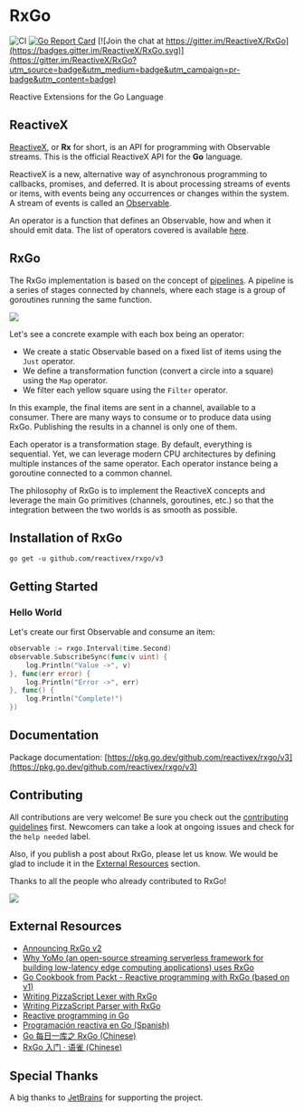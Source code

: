 # RxGo

![CI](https://github.com/ReactiveX/RxGo/actions/workflows/ci.yml/badge.svg)
[![Go Report Card](https://goreportcard.com/badge/github.com/reactivex/rxgo)](https://goreportcard.com/report/github.com/reactivex/rxgo)
[![Join the chat at https://gitter.im/ReactiveX/RxGo](https://badges.gitter.im/ReactiveX/RxGo.svg)](https://gitter.im/ReactiveX/RxGo?utm_source=badge&utm_medium=badge&utm_campaign=pr-badge&utm_content=badge)

Reactive Extensions for the Go Language

## ReactiveX

[ReactiveX](http://reactivex.io/), or **Rx** for short, is an API for programming with Observable streams. This is the official ReactiveX API for the **Go** language.

ReactiveX is a new, alternative way of asynchronous programming to callbacks, promises, and deferred. It is about processing streams of events or items, with events being any occurrences or changes within the system. A stream of events is called an [Observable](http://reactivex.io/documentation/contract.html).

An operator is a function that defines an Observable, how and when it should emit data. The list of operators covered is available [here](./doc/README.md).

## RxGo

The RxGo implementation is based on the concept of [pipelines](https://blog.golang.org/pipelines). A pipeline is a series of stages connected by channels, where each stage is a group of goroutines running the same function.

![](doc/rx.png)

Let's see a concrete example with each box being an operator:

- We create a static Observable based on a fixed list of items using the `Just` operator.
- We define a transformation function (convert a circle into a square) using the `Map` operator.
- We filter each yellow square using the `Filter` operator.

In this example, the final items are sent in a channel, available to a consumer. There are many ways to consume or to produce data using RxGo. Publishing the results in a channel is only one of them.

Each operator is a transformation stage. By default, everything is sequential. Yet, we can leverage modern CPU architectures by defining multiple instances of the same operator. Each operator instance being a goroutine connected to a common channel.

The philosophy of RxGo is to implement the ReactiveX concepts and leverage the main Go primitives (channels, goroutines, etc.) so that the integration between the two worlds is as smooth as possible.

## Installation of RxGo

```
go get -u github.com/reactivex/rxgo/v3
```

## Getting Started

### Hello World

Let's create our first Observable and consume an item:

```go
observable := rxgo.Interval(time.Second)
observable.SubscribeSync(func(v uint) {
	log.Println("Value ->", v)
}, func(err error) {
	log.Println("Error ->", err)
}, func() {
	log.Println("Complete!")
})
```

<!-- The `Just` operator creates an Observable from a static list of items. `Of(value)` creates an item from a given value. If we want to create an item from an error, we have to use `Error(err)`.

By the way, the `Just` operator uses currying as syntactic sugar. This way, it accepts multiple items in the first parameter list and multiple options in the second parameter list. We'll see below how to specify options.

Once the Observable is created, we can observe it using `Observe()`. By default, an Observable is lazy in the sense that it emits items only once a subscription is made. `Observe()` returns a `<-chan rxgo.Item`.

We consumed an item from this channel and printed its value of the item using `item.V`.

An item is a wrapper on top of a value or an error. We may want to check the type first like this:

```go
item := <-ch
if item.Error() {
    return item.E
}
fmt.Println(item.V)
```

`item.Err()` returns whether an item contains an error and we use `item.Value` to get the value.

By default, an Observable is stopped once an error is produced. However, there are special operators to deal with errors (e.g., `OnError`, `Retry`, etc.)

It is also possible to consume items using callbacks:

```go
observable.ForEach(func(v interface{}) {
    fmt.Printf("received: %v\n", v)
}, func(err error) {
    fmt.Printf("error: %e\n", err)
}, func() {
    fmt.Println("observable is closed")
})
```

In this example, we passed three functions:

- A `NextFunc` triggered when a value item is emitted.
- An `ErrFunc` triggered when an error item is emitted.
- A `CompletedFunc` triggered once the Observable is completed.

`ForEach` is non-blocking. Yet, it returns a notification channel that will be closed once the Observable completes. Hence, to make the previous code blocking, we simply need to use `<-`:

```go
<-observable.ForEach(...)
```

### Real-World Example

Let's say we want to implement a stream that consumes the following `Customer` structure:

```go
type Customer struct {
	ID             int
	Name, LastName string
	Age            int
	TaxNumber      string
}
```

We create a producer that will emit `Customer`s to a given `chan rxgo.Item` and create an Observable from it:

```go
// Create the input channel
ch := make(chan rxgo.Item)
// Data producer
go producer(ch)

// Create an Observable
observable := rxgo.FromChannel(ch)
```

Then, we need to perform the two following operations:

- Filter the customers whose age is below 18.
- Enrich each customer with a tax number. Retrieving a tax number is done, for example, by an IO-bound function doing an external REST call.

As the enriching step is IO-bound, it might be interesting to parallelize it within a given pool of goroutines.
Yet, let's imagine that all the `Customer` items need to be produced sequentially based on its `ID`.

```go
observable.
	Filter(func(item interface{}) bool {
		// Filter operation
		customer := item.(Customer)
		return customer.Age > 18
	}).
	Map(func(_ context.Context, item interface{}) (interface{}, error) {
		// Enrich operation
		customer := item.(Customer)
		taxNumber, err := getTaxNumber(customer)
		if err != nil {
			return nil, err
		}
		customer.TaxNumber = taxNumber
		return customer, nil
	},
		// Create multiple instances of the map operator
		rxgo.WithPool(pool),
		// Serialize the items emitted by their Customer.ID
		rxgo.Serialize(func(item interface{}) int {
			customer := item.(Customer)
			return customer.ID
		}), rxgo.WithBufferedChannel(1))
```

In the end, we consume the items using `ForEach()` or `Observe()` for example. `Observe()` returns a `<-chan Item`:

```go
for customer := range observable.Observe() {
	if customer.Error() {
		return err
	}
	fmt.Println(customer)
}
```

## Observable Types

### Hot vs. Cold Observables

In the Rx world, there is a distinction between cold and hot Observables. When the data is produced by the Observable itself, it is a cold Observable. When the data is produced outside the Observable, it is a hot Observable. Usually, when we don't want to create a producer over and over again, we favour a hot Observable.

In RxGo, there is a similar concept.

First, let's create a **hot** Observable using `FromChannel` operator and see the implications:

```go
ch := make(chan rxgo.Item)
go func() {
    for i := 0; i < 3; i++ {
        ch <- rxgo.Of(i)
    }
    close(ch)
}()
observable := rxgo.FromChannel(ch)

// First Observer
for item := range observable.Observe() {
    fmt.Println(item.V)
}

// Second Observer
for item := range observable.Observe() {
    fmt.Println(item.V)
}
```

The result of this execution is:

```
0
1
2
```

It means the first Observer already consumed all items. And nothing left for others.
Though this behavior can be altered with [Connectable](#connectable-observable) Observables.
The main point here is the goroutine produced those items.

On the other hand, let's create a **cold** Observable using `Defer` operator:

```go
observable := rxgo.Defer(func() rxgo.Observable[int] {
	return rxgo.NewObservable(func(sub rxgo.Subscriber[int]) {
		for i := 0; i < 3; i++ {
			Next(i).Send(sub)
		}
	})
})

// First Observer
for item := range observable.Observe() {
    fmt.Println(item.Value())
}

// Second Observer
for item := range observable.Observe() {
    fmt.Println(item.Value())
}
```

Now, the result is:

```go
0
1
2
0
1
2
```

In the case of a cold observable, the stream was created independently for every Observer.

Again, **hot** vs **cold** Observables are not about how you consume items, it's about where data is produced.
Good example for hot Observable are price ticks from a trading exchange.
And if you teach an Observable to fetch products from a database, then yield them one by one, you will create the **cold** Observable.

### Backpressure

There is another operator called `FromEventSource` that creates an Observable from a channel. The difference between `FromChannel` operator is that as soon as the Observable is created, it starts to emit items regardless if there is an Observer or not. Hence, the items emitted by an Observable without Observer(s) are lost (while they are buffered with `FromChannel` operator).

A use case with `FromEventSource` operator is, for example, telemetry. We may not be interested in all the data produced from the very beginning of a stream—only the data since we started to observe it.

Once we start observing an Observable created with `FromEventSource`, we can configure the backpressure strategy. By default, it is blocking (there is a guaranteed delivery for the items emitted after we observe it). We can override this strategy this way:

```go
observable := rxgo.FromEventSource(input, rxgo.WithBackPressureStrategy(rxgo.Drop))
```

The `Drop` strategy means that if the pipeline after `FromEventSource` was not ready to consume an item, this item is dropped.

By default, a channel connecting operators is non-buffered. We can override this behaviour like this:

```go
observable.Map(transform, rxgo.WithBufferedChannel(42))
```

Each operator has an `opts ...Option` parameter allowing to pass such options.

### Lazy vs. Eager Observation

The default observation strategy is lazy. It means an operator processes the items emitted by an Observable once we start observing it. We can change this behaviour this way:

```go
observable := rxgo.FromChannel(ch).Map(transform, rxgo.WithObservationStrategy(rxgo.Eager))
```

In this case, the `Map` operator is triggered whenever an item is produced, even without any Observer.

### Sequential vs. Parallel Operators

By default, each operator is sequential. One operator being one goroutine instance. We can override it using the following option:

```go
observable.Map(transform, rxgo.WithPool(32))
```

In this example, we create a pool of 32 goroutines that consume items concurrently from the same channel. If the operation is CPU-bound, we can use the `WithCPUPool()` option that creates a pool based on the number of logical CPUs.

### Connectable Observable

A Connectable Observable resembles an ordinary Observable, except that it does not begin emitting items when it is subscribed to, but only when its connect() method is called. In this way, you can wait for all intended Subscribers to subscribe to the Observable before the Observable begins emitting items.

Let's create a Connectable Observable using `rxgo.WithPublishStrategy`:

```go
ch := make(chan rxgo.Item)
go func() {
	ch <- rxgo.Of(1)
	ch <- rxgo.Of(2)
	ch <- rxgo.Of(3)
	close(ch)
}()
observable := rxgo.FromChannel(ch, rxgo.WithPublishStrategy())
```

Then, we create two Observers:

```go
observable.Map(func(_ context.Context, i interface{}) (interface{}, error) {
	return i.(int) + 1, nil
}).DoOnNext(func(i interface{}) {
	fmt.Printf("First observer: %d\n", i)
})

observable.Map(func(_ context.Context, i interface{}) (interface{}, error) {
	return i.(int) * 2, nil
}).DoOnNext(func(i interface{}) {
	fmt.Printf("Second observer: %d\n", i)
})
```

If `observable` was not a Connectable Observable, as `DoOnNext` creates an Observer, the source Observable would have begun emitting items. Yet, in the case of a Connectable Observable, we have to call `Connect()`:

```go
observable.Connect()
```

Once `Connect()` is called, the Connectable Observable begins to emit items.

There is another important change with a regular Observable. A Connectable Observable publishes its items. It means all the Observers receive a copy of the items.

Here is an example with a regular Observable:

```go
ch := make(chan rxgo.Item)
go func() {
	ch <- rxgo.Of(1)
	ch <- rxgo.Of(2)
	ch <- rxgo.Of(3)
	close(ch)
}()
// Create a regular Observable
observable := rxgo.FromChannel(ch)

// Create the first Observer
observable.DoOnNext(func(i interface{}) {
	fmt.Printf("First observer: %d\n", i)
})

// Create the second Observer
observable.DoOnNext(func(i interface{}) {
	fmt.Printf("Second observer: %d\n", i)
})
```

```
First observer: 1
First observer: 2
First observer: 3
```

Now, with a Connectable Observable:

```go
ch := make(chan rxgo.Item)
go func() {
	ch <- rxgo.Of(1)
	ch <- rxgo.Of(2)
	ch <- rxgo.Of(3)
	close(ch)
}()
// Create a Connectable Observable
observable := rxgo.FromChannel(ch, rxgo.WithPublishStrategy())

// Create the first Observer
observable.DoOnNext(func(i interface{}) {
	fmt.Printf("First observer: %d\n", i)
})

// Create the second Observer
observable.DoOnNext(func(i interface{}) {
	fmt.Printf("Second observer: %d\n", i)
})

disposed, cancel := observable.Connect()
go func() {
	// Do something
	time.Sleep(time.Second)
	// Then cancel the subscription
	cancel()
}()
// Wait for the subscription to be disposed
<-disposed
```

```
Second observer: 1
First observer: 1
First observer: 2
First observer: 3
Second observer: 2
Second observer: 3
```

### Observable, Single, and Optional Single

An Iterable is an object that can be observed using `Observe(opts ...Option) <-chan Item`.

An Iterable can be either:

- An Observable: emit 0 or multiple items
- A Single: emit 1 item
- An Optional Single: emit 0 or 1 item


### Operator Options

[Operator options](doc/options.md)

### Creating Observables

- [Create](doc/create.md) — create an Observable from scratch by calling Observer methods programmatically
- [FromChannel](doc/fromchannel.md) — create an Observable based on a lazy channel
- [FromEventSource](doc/fromeventsource.md) — create an Observable based on an eager channel
- [Just](doc/just.md) — convert a set of objects into an Observable that emits that or those objects
- [JustItem](doc/justitem.md) — convert one object into a Single that emits this object
- [Start](doc/start.md) — create an Observable that emits the return value of a function

### Transforming Observables

- [Buffer](doc/buffer.md) — periodically gather items from an Observable into bundles and emit these bundles rather than emitting the items one at a time
- [BufferTime](doc/buffer-time.md) — buffers the source Observable values for a specific time period.
- [FlatMap](doc/flatmap.md) — transform the items emitted by an Observable into Observables, then flatten the emissions from those into a single Observable
- [GroupBy](doc/groupby.md) — divide an Observable into a set of Observables that each emit a different group of items from the original Observable, organized by key
- [GroupByDynamic](doc/groupbydynamic.md) — divide an Observable into a dynamic set of Observables that each emit GroupedObservables from the original Observable, organized by key
- [Marshal](doc/marshal.md) — transform the items emitted by an Observable by applying a marshalling function to each item
- [Scan](doc/scan.md) — apply a function to each item emitted by an Observable, sequentially, and emit each successive value
- [Unmarshal](doc/unmarshal.md) — transform the items emitted by an Observable by applying an unmarshalling function to each item
- [Window](doc/window.md) — apply a function to each item emitted by an Observable, sequentially, and emit each successive value

### Filtering Observables

- [Debounce](doc/debounce.md) — only emit an item from an Observable if a particular timespan has passed without it emitting another item
- [Sample](doc/sample.md) — emit the most recent item emitted by an Observable within periodic time intervals
- [Skip](doc/skip.md) — suppress the first n items emitted by an Observable
- [SkipLast](doc/skiplast.md) — suppress the last n items emitted by an Observable
- [Take](doc/take.md) — emit only the first n items emitted by an Observable
- [TakeLast](doc/takelast.md) — emit only the last n items emitted by an Observable

### Combining Observables

- [CombineLatest](doc/combinelatest.md) — when an item is emitted by either of two Observables, combine the latest item emitted by each Observable via a specified function and emit items based on the results of this function
- [Join](doc/join.md) — combine items emitted by two Observables whenever an item from one Observable is emitted during a time window defined according to an item emitted by the other Observable
- [Merge](doc/merge.md) — combine multiple Observables into one by merging their emissions
- [RaceWith](doc/race-with.md) — creates an Observable that mirrors the first source Observable to emit a next, error or complete notification from the combination of the Observable to which the operator is applied and supplied Observables.
- [StartWithIterable](doc/startwithiterable.md) — emit a specified sequence of items before beginning to emit the items from the source Iterable
- [ZipFromIterable](doc/zipfromiterable.md) — combine the emissions of multiple Observables together via a specified function and emit single items for each combination based on the results of this function

### Observable Utility Operators

- [Run](doc/run.md) — create an Observer without consuming the emitted items
- [Send](doc/send.md) — send the Observable items in a specific channel
- [Serialize](doc/serialize.md) — force an Observable to make serialized calls and to be well-behaved

### Conditional and Boolean Operators

- [Amb](doc/amb.md) — given two or more source Observables, emit all of the items from only the first of these Observables to emit an item
- [Contains](doc/contains.md) — determine whether an Observable emits a particular item or not
- [TakeUntil](doc/takeuntil.md) — discard items emitted by an Observable after a second Observable emits an item or terminates

### Mathematical and Aggregate Operators

- [Average](doc/average.md) — calculates the average of numbers emitted by an Observable and emits this average
-->

## Documentation

Package documentation: [https://pkg.go.dev/github.com/reactivex/rxgo/v3](https://pkg.go.dev/github.com/reactivex/rxgo/v3)

## Contributing

All contributions are very welcome! Be sure you check out the [contributing guidelines](CONTRIBUTING.md) first. Newcomers can take a look at ongoing issues and check for the `help needed` label.

Also, if you publish a post about RxGo, please let us know. We would be glad to include it in the [External Resources](#external-resources) section.

Thanks to all the people who already contributed to RxGo!

<a href="https://github.com/ReactiveX/RxGo/graphs/contributors">
  <img src="https://contrib.rocks/image?repo=ReactiveX/RxGo" />
</a>

## External Resources

- [Announcing RxGo v2](https://teivah.medium.com/introducing-rxgo-v2-e7e369faa99a)
- [Why YoMo (an open-source streaming serverless framework for building low-latency edge computing applications) uses RxGo](https://docs.yomo.run/rx#why-use-rx)
- [Go Cookbook from Packt - Reactive programming with RxGo (based on v1)](https://subscription.packtpub.com/book/application_development/9781783286836/11/ch11lvl1sec87/reactive-programming-with-rxgo)
- [Writing PizzaScript Lexer with RxGo](https://korzio.medium.com/writing-pizzascript-lexer-with-rxgo-a-saga-in-iii-slices-3790dc6099e7)
- [Writing PizzaScript Parser with RxGo](https://korzio.medium.com/pizzascript-parser-with-rxgo-the-pyramid-of-doom-36e574f129dc)
- [Reactive programming in Go](https://prakharsrivastav.com/posts/reactive-programming-in-go/)
- [Programación reactiva en Go (Spanish)](https://blog.friendsofgo.tech/posts/programacion-reactiva-en-go/)
- [Go 每日一库之 RxGo (Chinese)](https://darjun.github.io/2020/10/11/godailylib/rxgo/)
- [RxGo 入门 · 语雀 (Chinese)](https://www.yuque.com/yaozj/go/rxgo-get-started?language=en-us)

## Special Thanks

A big thanks to [JetBrains](https://jb.gg/OpenSource) for supporting the project.
